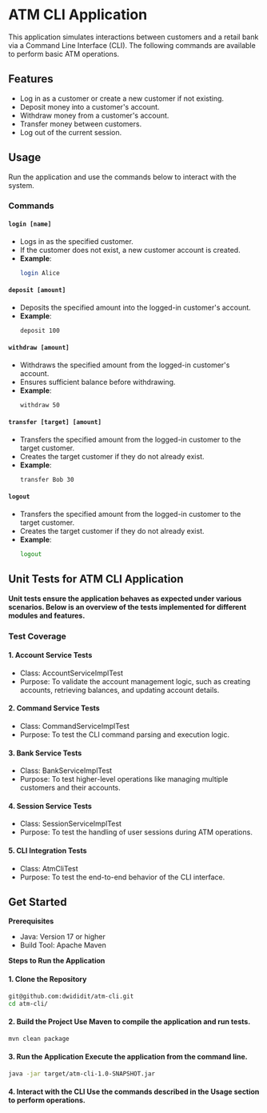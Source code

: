 # ATM CLI Application

This application simulates interactions between customers and a retail bank via a Command Line Interface (CLI). The following commands are available to perform basic ATM operations.

## Features
- Log in as a customer or create a new customer if not existing.
- Deposit money into a customer's account.
- Withdraw money from a customer's account.
- Transfer money between customers.
- Log out of the current session.

## Usage
Run the application and use the commands below to interact with the system.

### Commands

#### `login [name]`
- Logs in as the specified customer.
- If the customer does not exist, a new customer account is created.
- **Example**:
  ```bash
  login Alice
    ```

#### `deposit [amount]`
- Deposits the specified amount into the logged-in customer's account.
- **Example**:
  ```bash
  deposit 100
    ```


#### `withdraw [amount]`
- Withdraws the specified amount from the logged-in customer's account.
- Ensures sufficient balance before withdrawing.
- **Example**:
  ```bash
  withdraw 50
    ```

#### `transfer [target] [amount]`
- Transfers the specified amount from the logged-in customer to the target customer.
- Creates the target customer if they do not already exist.
- **Example**:
  ```bash
  transfer Bob 30
    ```

#### `logout`
- Transfers the specified amount from the logged-in customer to the target customer.
- Creates the target customer if they do not already exist.
- **Example**:
  ```bash
  logout
    ```

## Unit Tests for ATM CLI Application

**Unit tests ensure the application behaves as expected under various scenarios. Below is an overview of the tests implemented for different modules and features.**

### Test Coverage

#### 1. Account Service Tests
   - Class: AccountServiceImplTest 
   - Purpose: To validate the account management logic, such as creating accounts, retrieving balances, and updating account details.
#### 2. Command Service Tests
   - Class: CommandServiceImplTest
   - Purpose: To test the CLI command parsing and execution logic.
#### 3. Bank Service Tests
   - Class: BankServiceImplTest
   - Purpose: To test higher-level operations like managing multiple customers and their accounts.
#### 4. Session Service Tests
   - Class: SessionServiceImplTest
   - Purpose: To test the handling of user sessions during ATM operations.
#### 5. CLI Integration Tests
   - Class: AtmCliTest
   - Purpose: To test the end-to-end behavior of the CLI interface.

## Get Started

**Prerequisites**
- Java: Version 17 or higher
- Build Tool: Apache Maven

**Steps to Run the Application**
#### 1. Clone the Repository
  ```bash
  git@github.com:dwididit/atm-cli.git
  cd atm-cli/
  ```
#### 2. Build the Project Use Maven to compile the application and run tests.
  ```bash
  mvn clean package
  ```
#### 3. Run the Application Execute the application from the command line.
```bash
java -jar target/atm-cli-1.0-SNAPSHOT.jar
```
#### 4. Interact with the CLI Use the commands described in the Usage section to perform operations.